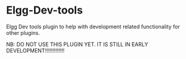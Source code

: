 Elgg-Dev-tools
==============

Elgg Dev tools plugin to help with development related functionality for other plugins.

NB: DO NOT USE THIS PLUGIN YET. IT IS STILL IN EARLY DEVELOPMENT!!!!!!!!!!!!!